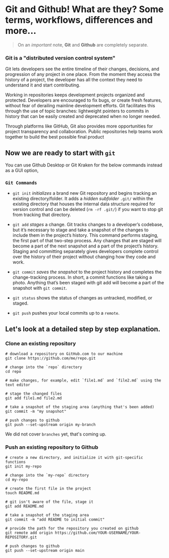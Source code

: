 # Git and Github! What are they? Some terms, workflows, differences and more...

> On an _important_ note, **Git** and **Github** are completely separate.

### Git is a "distributed version control system"

Git lets developers see the entire timeline of their changes, decisions, and progression of any project in one place. From the moment they access the history of a project, the developer has all the context they need to understand it and start contributing.

Working in repositories keeps development projects organized and protected. Developers are encouraged to fix bugs, or create fresh features, without fear of derailing mainline development efforts. Git facilitates this through the use of topic branches: lightweight pointers to commits in history that can be easily created and deprecated when no longer needed.

Through platforms like GitHub, Git also provides more opportunities for project transparency and collaboration. Public repositories help teams work together to build the best possible final product

## Now we are ready to start with `git`

You can use Github Desktop or Git Kraken for the below commands instead as a GUI option,

### `Git Commands`

- `git init` _initializes_ a brand new Git repository and begins tracking an existing directory/folder. It adds a _hidden subfolder_ `.git/` within the existing directory that houses the internal data structure required for version control and can be deleted (`rm -rf .git/`) if you want to stop git from tracking that directory.

- `git add` _stages_ a change. Git tracks changes to a developer’s codebase, but it’s necessary to stage and take a snapshot of the changes to include them in the project’s history. This command performs staging, the first part of that two-step process. Any changes that are staged will become a part of the next snapshot and a part of the project’s history. Staging and committing separately gives developers complete control over the history of their project without changing how they code and work.

- `git commit` _saves the snapshot_ to the project history and completes the change-tracking process. In short, a commit functions like taking a photo. Anything that’s been staged with git add will become a part of the snapshot with `git commit`.

- `git status` shows the status of changes as untracked, modified, or staged.

- `git push` pushes your local commits up to a `remote`.

## Let's look at a detailed step by step explanation.

### Clone an existing repository

```
# download a repository on GitHub.com to our machine
git clone https://github.com/me/repo.git

# change into the `repo` directory
cd repo

# make changes, for example, edit `file1.md` and `file2.md` using the text editor

# stage the changed files
git add file1.md file2.md

# take a snapshot of the staging area (anything that's been added)
git commit -m "my snapshot"

# push changes to github
git push --set-upstream origin my-branch
```

We did not cover `branches` yet, that's coming up.

### Push an existing repository to Github

```
# create a new directory, and initialize it with git-specific functions
git init my-repo

# change into the `my-repo` directory
cd my-repo

# create the first file in the project
touch README.md

# git isn't aware of the file, stage it
git add README.md

# take a snapshot of the staging area
git commit -m "add README to initial commit"

# provide the path for the repository you created on github
git remote add origin https://github.com/YOUR-USERNAME/YOUR-REPOSITORY.git

# push changes to github
git push --set-upstream origin main
```
